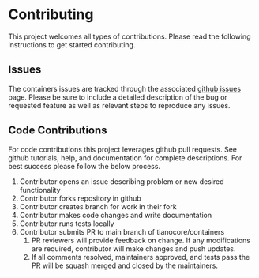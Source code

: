 # Contributing

This project welcomes all types of contributions. Please read the following
instructions to get started contributing.

## Issues

The containers issues are tracked through the associated [github issues](https://github.com/tianocore/containers/issues) page. Please be sure to include a detailed description of the
bug or requested feature as well as relevant steps to reproduce any issues.

## Code Contributions

For code contributions this project leverages github pull requests.  See github
tutorials, help, and documentation for complete descriptions. For best success
please follow the below process.

1. Contributor opens an issue describing problem or new desired functionality
2. Contributor forks repository in github
3. Contributor creates branch for work in their fork
4. Contributor makes code changes and write documentation
5. Contributor runs tests locally
6. Contributor submits PR to main branch of tianocore/containers
    1. PR reviewers will provide feedback on change.  If any modifications are
       required, contributor will make changes and push updates.
    2. If all comments resolved, maintainers approved, and tests pass the PR
       will be squash merged and closed by the maintainers.
